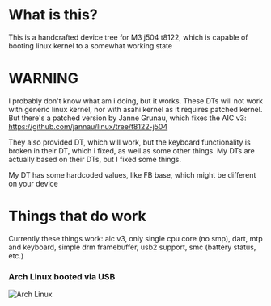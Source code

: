 # What is this?
This is a handcrafted device tree for M3 j504 t8122, which is capable of booting linux kernel to a somewhat working state

# WARNING
I probably don't know what am i doing, but it works. These DTs will not work with generic linux kernel, nor with asahi kernel as it requires patched kernel. But there's a patched version by Janne Grunau, which fixes the AIC v3: https://github.com/jannau/linux/tree/t8122-j504

They also provided DT, which will work, but the keyboard functionality is broken in their DT, which i fixed, as well as some other things.
My DTs are actually based on their DTs, but I fixed some things.

My DT has some hardcoded values, like FB base, which might be different on your device
# Things that do work
Currently these things work: aic v3, only single cpu core (no smp), dart, mtp and keyboard, simple drm framebuffer, usb2 support, smc (battery status, etc.)

### Arch Linux booted via USB
![Arch Linux](arch.jpg "Arch Linux booted via USB")
